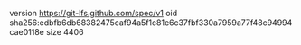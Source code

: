 version https://git-lfs.github.com/spec/v1
oid sha256:edbfb6db68382475caf94a5f1c81e6c37fbf330a7959a77f48c94994cae0118e
size 4406
